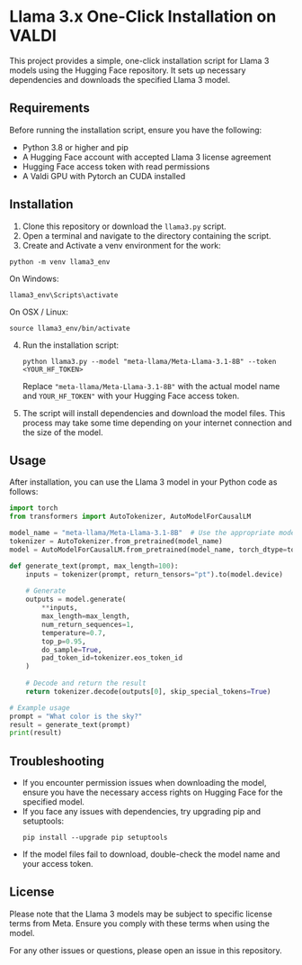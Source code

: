 # Llama 3.x One-Click Installation on VALDI

This project provides a simple, one-click installation script for Llama 3 models using the Hugging Face repository. It sets up necessary dependencies and downloads the specified Llama 3 model.

## Requirements

Before running the installation script, ensure you have the following:

- Python 3.8 or higher and pip
- A Hugging Face account with accepted Llama 3 license agreement
- Hugging Face access token with read permissions
- A Valdi GPU with Pytorch an CUDA installed

## Installation

1. Clone this repository or download the `llama3.py` script.
2. Open a terminal and navigate to the directory containing the script.
3. Create and Activate a venv environment for the work:

```
python -m venv llama3_env
```

On Windows:

```
llama3_env\Scripts\activate
```

On OSX / Linux:

```
source llama3_env/bin/activate
```

4. Run the installation script:

   ```
   python llama3.py --model "meta-llama/Meta-Llama-3.1-8B" --token <YOUR_HF_TOKEN>
   ```

   Replace `"meta-llama/Meta-Llama-3.1-8B"` with the actual model name and `YOUR_HF_TOKEN"` with your Hugging Face access token.
5. The script will install dependencies and download the model files. This process may take some time depending on your internet connection and the size of the model.

## Usage

After installation, you can use the Llama 3 model in your Python code as follows:

```python
import torch
from transformers import AutoTokenizer, AutoModelForCausalLM

model_name = "meta-llama/Meta-Llama-3.1-8B"  # Use the appropriate model name
tokenizer = AutoTokenizer.from_pretrained(model_name)
model = AutoModelForCausalLM.from_pretrained(model_name, torch_dtype=torch.float16, device_map="auto")

def generate_text(prompt, max_length=100):
    inputs = tokenizer(prompt, return_tensors="pt").to(model.device)
  
    # Generate
    outputs = model.generate(
        **inputs,
        max_length=max_length,
        num_return_sequences=1,
        temperature=0.7,
        top_p=0.95,
        do_sample=True,
        pad_token_id=tokenizer.eos_token_id
    )
  
    # Decode and return the result
    return tokenizer.decode(outputs[0], skip_special_tokens=True)

# Example usage
prompt = "What color is the sky?"
result = generate_text(prompt)
print(result)


```

## Troubleshooting

- If you encounter permission issues when downloading the model, ensure you have the necessary access rights on Hugging Face for the specified model.
- If you face any issues with dependencies, try upgrading pip and setuptools:
  ```
  pip install --upgrade pip setuptools
  ```
- If the model files fail to download, double-check the model name and your access token.

## License

Please note that the Llama 3 models may be subject to specific license terms from Meta. Ensure you comply with these terms when using the model.

For any other issues or questions, please open an issue in this repository.
